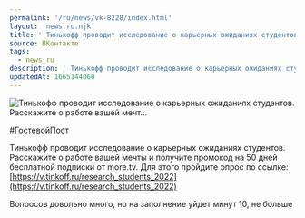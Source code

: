 ```yaml
---
permalink: '/ru/news/vk-8228/index.html'
layout: 'news.ru.njk'
title: ' Тинькофф проводит исследование о карьерных ожиданиях студентов. Расскажите о работе вашей мечт…'
source: ВКонтакте
tags:
  - news_ru
description: ' Тинькофф проводит исследование о карьерных ожиданиях студентов. Расскажите о работе вашей мечт…'
updatedAt: 1665144060
---
```

![ Тинькофф проводит исследование о карьерных ожиданиях студентов. Расскажите о работе вашей мечт…](https://sun1-90.userapi.com/impg/hZaD3WB7Qe4MBIqnZoope6qcDkiFD2pR0ljKqQ/WHlWnFWHw3s.jpg?size=512x512&quality=96&sign=3892ca263cce6d8d1a645ada47c77126&c_uniq_tag=C7ulFJOCACFpuOv7q70NxMRQzE3-TFrvB9jOemnQ7Rc&type=album)

#ГостевойПост

Тинькофф проводит исследование о карьерных ожиданиях студентов. Расскажите о работе вашей мечты и получите промокод на 50 дней бесплатной подписки от more.tv. Для этого пройдите опрос по ссылке: [https://v.tinkoff.ru/research_students_2022](https://v.tinkoff.ru/research_students_2022)

Вопросов довольно много, но на заполнение уйдет минут 10, не больше
